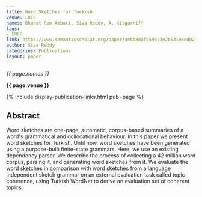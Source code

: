```yaml
---
title: Word Sketches for Turkish
venue: LREC
names: Bharat Ram Ambati, Siva Reddy, A. Kilgarriff
tags:
- LREC
link: https://www.semanticscholar.org/paper/4ebb884f9596c3e2b53108ed02169f1574bd1643
author: Siva Reddy
categories: Publications
layout: paper
---
```


*{{ page.names }}*

**{{ page.venue }}**

{% include display-publication-links.html pub=page %}

## Abstract

Word sketches are one-page, automatic, corpus-based summaries of a word's grammatical and collocational behaviour. In this paper we present word sketches for Turkish. Until now, word sketches have been generated using a purpose-built finite-state grammars. Here, we use an existing dependency parser. We describe the process of collecting a 42 million word corpus, parsing it, and generating word sketches from it. We evaluate the word sketches in comparison with word sketches from a language independent sketch grammar on an external evaluation task called topic coherence, using Turkish WordNet to derive an evaluation set of coherent topics.